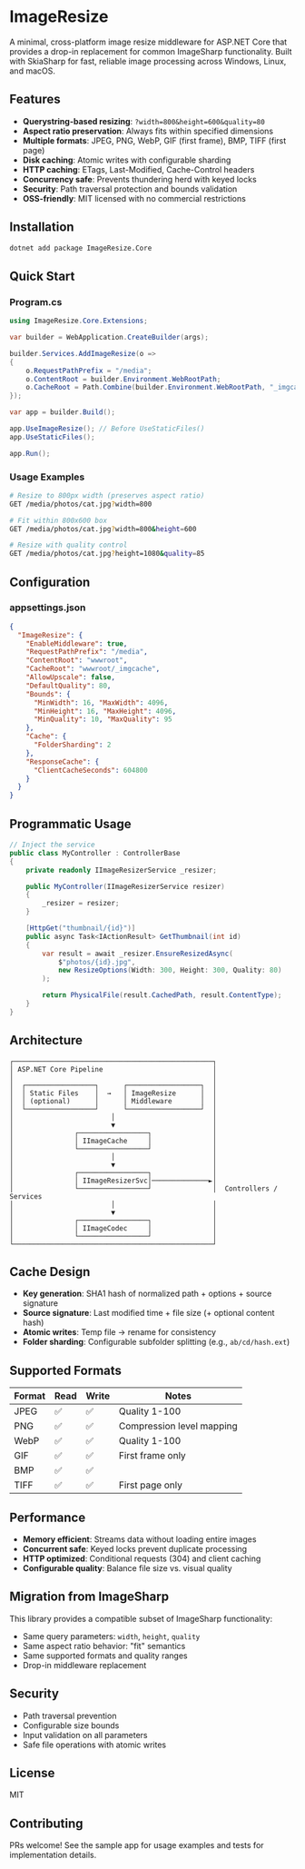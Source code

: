 # ImageResize

A minimal, cross-platform image resize middleware for ASP.NET Core that provides a drop-in replacement for common ImageSharp functionality. Built with SkiaSharp for fast, reliable image processing across Windows, Linux, and macOS.

## Features

- **Querystring-based resizing**: `?width=800&height=600&quality=80`
- **Aspect ratio preservation**: Always fits within specified dimensions
- **Multiple formats**: JPEG, PNG, WebP, GIF (first frame), BMP, TIFF (first page)
- **Disk caching**: Atomic writes with configurable sharding
- **HTTP caching**: ETags, Last-Modified, Cache-Control headers
- **Concurrency safe**: Prevents thundering herd with keyed locks
- **Security**: Path traversal protection and bounds validation
- **OSS-friendly**: MIT licensed with no commercial restrictions

## Installation

```bash
dotnet add package ImageResize.Core
```

## Quick Start

### Program.cs
```csharp
using ImageResize.Core.Extensions;

var builder = WebApplication.CreateBuilder(args);

builder.Services.AddImageResize(o =>
{
    o.RequestPathPrefix = "/media";
    o.ContentRoot = builder.Environment.WebRootPath;
    o.CacheRoot = Path.Combine(builder.Environment.WebRootPath, "_imgcache");
});

var app = builder.Build();

app.UseImageResize(); // Before UseStaticFiles()
app.UseStaticFiles();

app.Run();
```

### Usage Examples

```bash
# Resize to 800px width (preserves aspect ratio)
GET /media/photos/cat.jpg?width=800

# Fit within 800x600 box
GET /media/photos/cat.jpg?width=800&height=600

# Resize with quality control
GET /media/photos/cat.jpg?height=1080&quality=85
```

## Configuration

### appsettings.json
```json
{
  "ImageResize": {
    "EnableMiddleware": true,
    "RequestPathPrefix": "/media",
    "ContentRoot": "wwwroot",
    "CacheRoot": "wwwroot/_imgcache",
    "AllowUpscale": false,
    "DefaultQuality": 80,
    "Bounds": {
      "MinWidth": 16, "MaxWidth": 4096,
      "MinHeight": 16, "MaxHeight": 4096,
      "MinQuality": 10, "MaxQuality": 95
    },
    "Cache": {
      "FolderSharding": 2
    },
    "ResponseCache": {
      "ClientCacheSeconds": 604800
    }
  }
}
```

## Programmatic Usage

```csharp
// Inject the service
public class MyController : ControllerBase
{
    private readonly IImageResizerService _resizer;

    public MyController(IImageResizerService resizer)
    {
        _resizer = resizer;
    }

    [HttpGet("thumbnail/{id}")]
    public async Task<IActionResult> GetThumbnail(int id)
    {
        var result = await _resizer.EnsureResizedAsync(
            $"photos/{id}.jpg",
            new ResizeOptions(Width: 300, Height: 300, Quality: 80)
        );

        return PhysicalFile(result.CachedPath, result.ContentType);
    }
}
```

## Architecture

```
┌─────────────────────────────────────────────────┐
│ ASP.NET Core Pipeline                           │
│                                                 │
│  ┌─────────────────┐      ┌──────────────────┐  │
│  │ Static Files    │  →   │ ImageResize      │  │
│  │ (optional)      │      │ Middleware       │  │
│  └─────────────────┘      └──────────────────┘  │
│                        │                        │
│                        ▼                        │
│               ┌─────────────────┐               │
│               │ IImageCache     │               │
│               └─────────────────┘               │
│                        │                        │
│                        ▼                        │
│               ┌─────────────────┐               │
│               │ IImageResizerSvc│──────────────►│
│               └─────────────────┘               │  Controllers / Services
│                        │                        │
│                        ▼                        │
│               ┌─────────────────┐               │
│               │ IImageCodec     │               │
│               └─────────────────┘               │
└─────────────────────────────────────────────────┘
```

## Cache Design

- **Key generation**: SHA1 hash of normalized path + options + source signature
- **Source signature**: Last modified time + file size (+ optional content hash)
- **Atomic writes**: Temp file → rename for consistency
- **Folder sharding**: Configurable subfolder splitting (e.g., `ab/cd/hash.ext`)

## Supported Formats

| Format | Read | Write | Notes |
|--------|------|-------|-------|
| JPEG   | ✅   | ✅    | Quality 1-100 |
| PNG    | ✅   | ✅    | Compression level mapping |
| WebP   | ✅   | ✅    | Quality 1-100 |
| GIF    | ✅   | ✅    | First frame only |
| BMP    | ✅   | ✅    | |
| TIFF   | ✅   | ✅    | First page only |

## Performance

- **Memory efficient**: Streams data without loading entire images
- **Concurrent safe**: Keyed locks prevent duplicate processing
- **HTTP optimized**: Conditional requests (304) and client caching
- **Configurable quality**: Balance file size vs. visual quality

## Migration from ImageSharp

This library provides a compatible subset of ImageSharp functionality:

- Same query parameters: `width`, `height`, `quality`
- Same aspect ratio behavior: "fit" semantics
- Same supported formats and quality ranges
- Drop-in middleware replacement

## Security

- Path traversal prevention
- Configurable size bounds
- Input validation on all parameters
- Safe file operations with atomic writes

## License

MIT

## Contributing

PRs welcome! See the sample app for usage examples and tests for implementation details.
